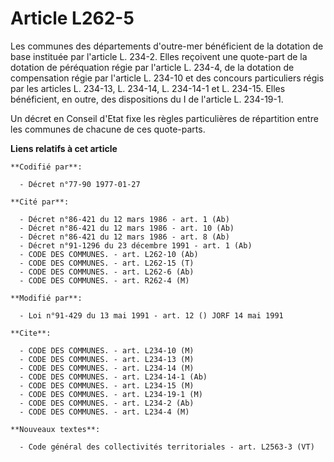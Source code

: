 # Article L262-5

Les communes des départements d'outre-mer bénéficient de la dotation de base instituée par l'article L. 234-2. Elles
reçoivent une quote-part de la dotation de péréquation régie par l'article L. 234-4, de la dotation de compensation régie par
l'article L. 234-10 et des concours particuliers régis par les articles L. 234-13, L. 234-14, L. 234-14-1 et L. 234-15. Elles
bénéficient, en outre, des dispositions du I de l'article L. 234-19-1.

Un décret en Conseil d'Etat fixe les règles particulières de répartition entre les communes de chacune de ces quote-parts.

**Liens relatifs à cet article**

	**Codifié par**:

	  - Décret n°77-90 1977-01-27

	**Cité par**:

	  - Décret n°86-421 du 12 mars 1986 - art. 1 (Ab)
	  - Décret n°86-421 du 12 mars 1986 - art. 10 (Ab)
	  - Décret n°86-421 du 12 mars 1986 - art. 8 (Ab)
	  - Décret n°91-1296 du 23 décembre 1991 - art. 1 (Ab)
	  - CODE DES COMMUNES. - art. L262-10 (Ab)
	  - CODE DES COMMUNES. - art. L262-15 (T)
	  - CODE DES COMMUNES. - art. L262-6 (Ab)
	  - CODE DES COMMUNES. - art. R262-4 (M)

	**Modifié par**:

	  - Loi n°91-429 du 13 mai 1991 - art. 12 () JORF 14 mai 1991

	**Cite**:

	  - CODE DES COMMUNES. - art. L234-10 (M)
	  - CODE DES COMMUNES. - art. L234-13 (M)
	  - CODE DES COMMUNES. - art. L234-14 (M)
	  - CODE DES COMMUNES. - art. L234-14-1 (Ab)
	  - CODE DES COMMUNES. - art. L234-15 (M)
	  - CODE DES COMMUNES. - art. L234-19-1 (M)
	  - CODE DES COMMUNES. - art. L234-2 (Ab)
	  - CODE DES COMMUNES. - art. L234-4 (M)

	**Nouveaux textes**:

	  - Code général des collectivités territoriales - art. L2563-3 (VT)
